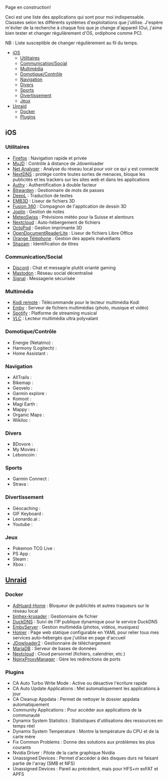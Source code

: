 Page en construction!

Ceci est une liste des applications qui sont pour moi indispensable. Classées selon les différents systèmes d'exploitations que j'utilise.
J'espère m'éviter de la recherche à chaque fois que je change d'appareil (Oui, j'aime bien tester et changer régulièrement d'OS, ordiphone comme PC).

NB : Liste susceptible de changer régulièrement au fil du temps.

- [iOS ](#ios-)
  - [Utilitaires ](#utilitaires-)
  - [Communication/Social ](#communicationsocial-)
  - [Multimédia ](#multimédia-)
  - [Domotique/Contrôle ](#domotiquecontrôle-)
  - [Navigation ](#navigation-)
  - [Divers ](#divers-)
  - [Sports ](#sports-)
  - [Divertissement ](#divertissement-)
  - [Jeux ](#jeux-)
- [Unraid](#unraid)
  - [Docker](#docker)
  - [Plugins](#plugins)

## iOS <a name="ios"></a>

### Utilitaires <a name="utilitaires"></a>
- [Firefox](https://www.mozilla.org/fr/firefox/new/) : Navigation rapide et privée
- [MyJD](https://jdownloader.org/) : Contrôle à distance de Jdownloader
- [Net Analyser](https://techet.net/netanalyzer/) : Analyse du réseau local pour voir ce qui y est connecté
- [NextDNS](https://nextdns.io/fr) : protège contre toutes sortes de menaces, bloque les publicités et les trackers sur les sites web et dans les applications
- [Authy](https://authy.com/) : Authentification à double facteur
- [Bitwarden](https://bitwarden.com/) : Gestionnaire de mots de passes
- [DeepL](https://www.deepl.com/fr/translator) : Traduction de  textes
- [EMB3D](https://www.emb3d.com/) : Liseur de fichiers 3D
- [Fusion 360](https://www.autodesk.fr/products/fusion-360/overview?term=1-YEAR&tab=subscription) : Compagnon de l'application de dessin 3D
- [Joplin](https://joplinapp.org/) : Gestion de notes
- [MeteoSwiss](https://duckduckgo.com/?q=meteoswiss&t=newext&atb=v386-1&ia=web) : Prévisions météo pour la Suisse et alentours
- [Nextcloud](https://nextcloud.com/fr/) : Auto-hébergement de fichiers
- [OctoPod](https://plugins.octoprint.org/plugins/octopod/) : Gestion imprimante 3D
- [OpenDocumentReaderLite](https://opendocument.app/) : Liseur de fichiers Libre Office
- [Orange Téléphone](https://applications-et-logiciels.orange.fr/applications/orange-telephone) : Gestion des appels malveillants
- [Shazam](https://www.shazam.com/fr) : Identification de titres

### Communication/Social <a name="communication"></a>
- [Discord](https://discord.com/) : Chat et messagrie plutôt orianté gaming
- [Mastodon](https://joinmastodon.org/fr) : Réseau social décentralisé
- [Signal](https://www.signal.org/fr/) : Messagerie sécurisée

### Multimédia <a name="multimedia"></a>
- [Kodi remote](https://kodi.wiki/view/Official_Kodi_Remote/iOS) : Télécommande pour le lecteur multimédia Kodi
- [Emby](https://emby.media/) : Serveur de fichiers multimédias (photo, musique et vidéo)
- [Spotify](https://open.spotify.com/intl-fr) : Platforme de streaming musical
- [VLC](https://www.videolan.org/vlc/) : Lecteur multimédia ultra polyvalant

### Domotique/Contrôle <a name="domotique"></a>
- []()Energie (Netatmo) : 
- []()Harmony (Logitech) :
- []()Home Assistant :

### Navigation <a name="navigation"></a>
- []()AllTrails :
- []()Bikemap :
- []()Geovelo :
- []()Garmin explore :
- []()Komoot :
- []()Magi Earth :
- []()Mappy :
- []()Organic Maps :
- []()Wikiloc :

### Divers <a name="divers"></a>
- []()BDovore :
- []()My Movies :
- []()Leboncoin :

### Sports <a name="sports"></a>
- []()Garmin Connect :
- []()Strava :

### Divertissement <a name="divertissement"></a>
- []()Géocaching :
- []()GIF Keyboard :
- []()Leonardo.ai :
- []()Youtube :

### Jeux <a name="jeux"></a>
- []()Pokemon TCG Live :
- []()PS App :
- []()Steam :
- []()Xbox :

## [Unraid](https://unraid.net/fr)

### Docker
- [AdHuard-Home](https://adguard.com/fr/adguard-home/overview.html) : Bloqueur de publicités et autres traqueurs sur le réseau local
- [binhex-krusader](https://krusader.org/) : Gestionnaire de fichier
- [DuckDNS](https://www.duckdns.org/) : Suivi de l'IP publique dynamique pour le service DuckDNS
- [EmbyServer](https://emby.media/) : Gestion multimédia (photos, vidéos, musiques)
- [Homer](https://github.com/bastienwirtz/homer) : Page web statique configurable en YAML pour relier tous mes services auto-hébergés que j'utilise en page d'accueil
- [JDowloader2](https://jdownloader.org/) : Gestionnaire de téléchargement
- [MariaDB](https://mariadb.org/) : Serveur de bases de données
- [Nextcloud](https://nextcloud.com/) : Cloud personnel (fichiers, calendrier, etc.)
- [NginxProxyManager](https://nginxproxymanager.com/) : Gère les redirections de ports

### Plugins
- CA Auto Turbo Write Mode : Active ou désactive l'écriture rapide
- CA Auto Update Applications : Met automatiquement les applications à jour
- CA Cleanup Appdata : Permet de nettoyer le dossier appdata automatiquement
- Community Applications : Pour accéder aux applications de la communauté
- Dynamix System Statistics : Statistiques d'utilisations des ressources en temps réel
- Dynamix System Temperature : Montre la température du CPU et de la carte mère
- Fix Common Problems : Donne des solutions aux problèmes les plus courants
- Nvidia Driver : Pilote de la carte graphique Nvidia
- Unassigned Devices : Permet d'accéder à des disques durs ne faisant partie de l'array (SMB et NFS)
- Unassigned Devices : Pareil au précédent, mais pour HFS+m exFAT et APFS
